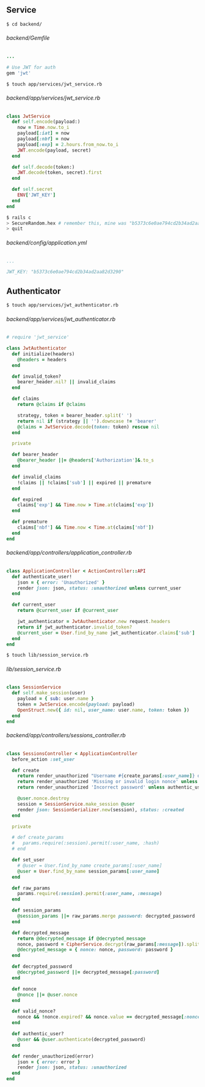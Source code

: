 ## Service

```bash
$ cd backend/
```

<!-- move jwt gem in Gemfile to appropriate file -->

###### backend/Gemfile

```ruby
...

# Use JWT for auth
gem 'jwt'

```

```bash
$ touch app/services/jwt_service.rb
```

###### backend/app/services/jwt_service.rb

```ruby
class JwtService
  def self.encode(payload:)
    now = Time.now.to_i
    payload[:iat] = now
    payload[:nbf] = now
    payload[:exp] = 2.hours.from_now.to_i
    JWT.encode(payload, secret)
  end

  def self.decode(token:)
    JWT.decode(token, secret).first
  end

  def self.secret
    ENV['JWT_KEY']
  end
end

```

```bash
$ rails c
> SecureRandom.hex # remember this, mine was "b5373c6e0ae794cd2b34ad2aa82d3290"
> quit
```

###### backend/config/application.yml

```yaml
...

JWT_KEY: "b5373c6e0ae794cd2b34ad2aa82d3290"

```

## Authenticator

```bash
$ touch app/services/jwt_authenticator.rb
```

###### backend/app/services/jwt_authenticator.rb

```ruby
# require 'jwt_service'

class JwtAuthenticator
  def initialize(headers)
    @headers = headers
  end

  def invalid_token?
    bearer_header.nil? || invalid_claims
  end

  def claims
    return @claims if @claims

    strategy, token = bearer_header.split(' ')
    return nil if (strategy || '').downcase != 'bearer'
    @claims = JwtService.decode(token: token) rescue nil
  end

  private

  def bearer_header
    @bearer_header ||= @headers['Authorization']&.to_s
  end

  def invalid_claims
    !claims || !claims['sub'] || expired || premature
  end

  def expired
    claims['exp'] && Time.now > Time.at(claims['exp'])
  end

  def premature
    claims['nbf'] && Time.now < Time.at(claims['nbf'])
  end
end

```

###### backend/app/controllers/application_controller.rb

```ruby
class ApplicationController < ActionController::API
  def authenticate_user!
    json = { error: 'Unauthorized' }
    render json: json, status: :unauthorized unless current_user
  end

  def current_user
    return @current_user if @current_user

    jwt_authenticator = JwtAuthenticator.new request.headers
    return if jwt_authenticator.invalid_token?
    @current_user = User.find_by_name jwt_authenticator.claims['sub']
  end
end

```








```bash
$ touch lib/session_service.rb
```

<!-- rename #make_session to reflect purpose of creating open struct with id nil for netflix fast json api -->
###### lib/session_service.rb

```ruby
class SessionService
  def self.make_session(user)
    payload = { sub: user.name }
    token = JwtService.encode(payload: payload)
    OpenStruct.new({ id: nil, user_name: user.name, token: token })
  end
end

```

###### backend/app/controllers/sessions_controller.rb

```ruby
class SessionsController < ApplicationController
  before_action :set_user

  def create
    return render_unauthorized "Username #{create_params[:user_name]} does not exist" unless @user
    return render_unauthorized 'Missing or invalid login nonce' unless valid_nonce?
    return render_unauthorized 'Incorrect password' unless authentic_user?

    @user.nonce.destroy
    session = SessionService.make_session @user
    render json: SessionSerializer.new(session), status: :created
  end

  private

  # def create_params
  #   params.require(:session).permit(:user_name, :hash)
  # end

  def set_user
    # @user = User.find_by_name create_params[:user_name]
    @user = User.find_by_name session_params[:user_name]
  end

  def raw_params
    params.require(:session).permit(:user_name, :message)
  end

  def session_params
    @session_params ||= raw_params.merge password: decrypted_password
  end

  def decrypted_message
    return @decrypted_message if @decrypted_message
    nonce, password = CipherService.decrypt(raw_params[:message]).split('||')
    @decrypted_message = { nonce: nonce, password: password }
  end

  def decrypted_password
    @decrypted_password ||= decrypted_message[:password]
  end

  def nonce
    @nonce ||= @user.nonce
  end

  def valid_nonce?
    nonce && !nonce.expired? && nonce.value == decrypted_message[:nonce]
  end

  def authentic_user?
    @user && @user.authenticate(decrypted_password)
  end

  def render_unauthorized(error)
    json = { error: error }
    render json: json, status: :unauthorized
  end
end

```

